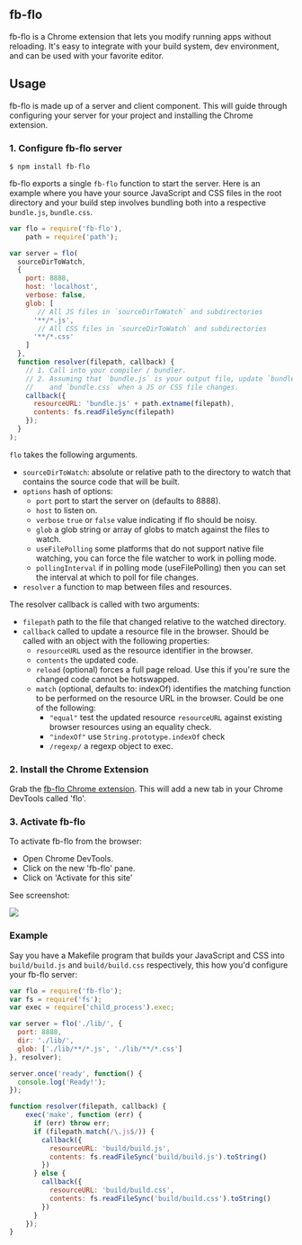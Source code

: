 fb-flo
---

fb-flo is a Chrome extension that lets you modify running apps without reloading. It's easy to integrate with your build system, dev environment, and can be used with your favorite editor.

## Usage

fb-flo is made up of a server and client component. This will guide through configuring your server for your project and installing the Chrome extension.

### 1. Configure fb-flo server

```
$ npm install fb-flo
```

fb-flo exports a single `fb-flo` function to start the server. Here is an example where you have your source JavaScript and CSS files in the root directory and your build step involves bundling both into a respective `bundle.js`, `bundle.css`.

```js
var flo = require('fb-flo'),
    path = require('path');

var server = flo(
  sourceDirToWatch,
  {
    port: 8888,
    host: 'localhost',
    verbose: false,
    glob: [
       // All JS files in `sourceDirToWatch` and subdirectories
      '**/*.js',
       // All CSS files in `sourceDirToWatch` and subdirectories
      '**/*.css'
    ]
  },
  function resolver(filepath, callback) {
    // 1. Call into your compiler / bundler.
    // 2. Assuming that `bundle.js` is your output file, update `bundle.js`
    //    and `bundle.css` when a JS or CSS file changes.
    callback({
      resourceURL: 'bundle.js' + path.extname(filepath),
      contents: fs.readFileSync(filepath)
    });
  }
);
```

`flo` takes the following arguments.

* `sourceDirToWatch`: absolute or relative path to the directory to watch that contains the source code that will be built.
* `options` hash of options:
    * `port` port to start the server on (defaults to 8888).
    * `host` to listen on.
    * `verbose` `true` or `false` value indicating if flo should be noisy.
    * `glob` a glob string or array of globs to match against the files to watch.
    * `useFilePolling` some platforms that do not support native file watching, you can force the file watcher to work in polling mode.
    * `pollingInterval` if in polling mode (useFilePolling) then you can set the interval at which to poll for file changes.
* `resolver` a function to map between files and resources.

The resolver callback is called with two arguments:

* `filepath` path to the file that changed relative to the watched directory.
* `callback` called to update a resource file in the browser. Should be called with an object with the following properties:
  * `resourceURL` used as the resource identifier in the browser.
  * `contents` the updated code.
  * `reload` (optional) forces a full page reload. Use this if you're sure the changed code cannot be hotswapped.
  * `match` (optional, defaults to: indexOf) identifies the matching function to be performed on the resource URL in the browser. Could be one of the following:
    * `"equal"` test the updated resource `resourceURL` against existing browser resources using an equality check.
    * `"indexOf"` use `String.prototype.indexOf` check
    * `/regexp/` a regexp object to exec.

### 2. Install the Chrome Extension

Grab the [fb-flo Chrome extension](https://chrome.google.com/webstore/detail/ahkfhobdidabddlalamkkiafpipdfchp). This will add a new tab in your Chrome DevTools called 'flo'.

### 3. Activate fb-flo

To activate fb-flo from the browser:

* Open Chrome DevTools.
* Click on the new 'fb-flo' pane.
* Click on 'Activate for this site'

See screenshot:

![](http://i.imgur.com/SamY32i.png)

### Example

Say you have a Makefile program that builds your JavaScript and CSS into `build/build.js` and `build/build.css` respectively, this how you'd configure your fb-flo server:

```js
var flo = require('fb-flo');
var fs = require('fs');
var exec = require('child_process').exec;

var server = flo('./lib/', {
  port: 8888,
  dir: './lib/',
  glob: ['./lib/**/*.js', './lib/**/*.css']
}, resolver);

server.once('ready', function() {
  console.log('Ready!');
});

function resolver(filepath, callback) {
    exec('make', function (err) {
      if (err) throw err;
      if (filepath.match(/\.js$/)) {
        callback({
          resourceURL: 'build/build.js',
          contents: fs.readFileSync('build/build.js').toString()
        })
      } else {
        callback({
          resourceURL: 'build/build.css',
          contents: fs.readFileSync('build/build.css').toString()
        })
      }
    });
}
```
